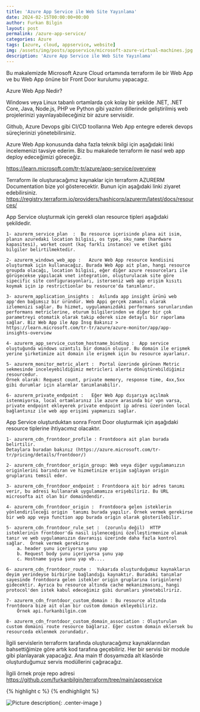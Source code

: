 ```yaml
---
title: 'Azure App Service ile Web Site Yayınlama'
date: 2024-02-15T00:00:00+00:00
author: Furkan Bilgin
layout: post
permalink: /azure-app-service/
categories: Azure
tags: [azure, cloud, appservice, website]
img: /assets/img/posts/appservice/microsoft-azure-virtual-machines.jpg
description: 'Azure App Service ile Web Site Yayınlama'
---
```


Bu makalemizde Microsoft Azure Cloud ortamında terraform ile bir Web App ve bu Web App önüne bir Front Door kurulumu yapacagız.

Azure Web App Nedir?

Windows veya Linux tabanlı ortamlarda çok kolay bir şekilde .NET, .NET Core, Java, Node.js, PHP ve Python gibi yazılım dillerinde geliştirilmiş web projelerinizi yayınlayabileceğiniz bir azure servisidir.

Github, Azure Devops gibi CI/CD toollarına Web App entegre ederek devops süreçlerinizi yönetebilirsiniz.

Azure Web App konusunda daha fazla teknik bilgi için aşağıdaki linki incelemenizi tavsiye ederim. Biz bu makalede terraform ile nasıl web app deploy edeceğimizi göreceğiz.

https://learn.microsoft.com/tr-tr/azure/app-service/overview

Terraform ile oluşturacağımız kaynaklar için terraform AZURERM Documentation bize yol gösterecektir. Bunun için aşağıdaki linki ziyaret edebilirsiniz.
https://registry.terraform.io/providers/hashicorp/azurerm/latest/docs/resources/



App Service oluşturmak için gerekli olan resource tipleri aşağıdaki şekildedir.

	1- azurerm_service_plan  :  Bu resource içerisinde plana ait isim, planın azuredaki location bilgisi, os type, sku_name (hardware kapasitesi), worket count (kaç farklı instance) ve etiket gibi bilgiler belirtilmektedir.
	
    2- azurerm_windows_web_app :   Azure Web App resource kendisini oluşturmak için kullanacağız. Burada Web App ait plan, hangi resource groupda olacağı, location bilgisi, eğer diğer azure resourceları ile görüşecekse yapılacak vnet integration, oluşturulacak site göre sipecific site configurasyonları, isterseniz web app erişim kısıtı koymak için ip restrictionlar bu resource'da tanımlanır.

	3- azurerm_application_insights :  Aslında app insight ürünü web app'den bağımsız bir üründür. Web Appi gerçek zamanlı olarak izlemenizi sağlar. Bu hizmet, uygulamanızdaki performans sorunlarından performans metriclerine, oturum bilgilerinden ve diğer bir çok parametreyi otomatik olarak takip ederek size detaylı bir raporlama sağlar. Biz Web App ile App İnsg Bakınız > https://learn.microsoft.com/tr-tr/azure/azure-monitor/app/app-insights-overview
	
    4- azurerm_app_service_custom_hostname_binding :  App service oluştuğunda windows uzantılı bir domain oluşur. Bu domain ile erişmek yerine şirketimize ait domain ile erişmek için bu resource ayarlanır.
	
    5- azurerm_monitor_metric_alert :  Portal üzerinde görünen Metric sekmesinde inceleyebildiğimiz metricleri alerte dönüştürebildiğimiz resourcedur.
	Örnek olarak: Request count, private memory, response time, 4xx,5xx gibi durumlar için alarmlar tanımlanabilir.
    
    6- azurerm_private_endpoint :   Eğer Web App dışarıya açılmak istenmiyorsa, local ortamlarınız ile azure arasında bir vpn varsa, private endpoint ekleyerek private endpoint ip adresi üzerinden local bağlantınız ile web app erişimi yapmanızı sağlar.

App Service oluşturduktan sonra Front Door oluşturmak için aşağıdaki resource tiplerine ihtiyacımız olacaktır.

	1- azurerm_cdn_frontdoor_profile : Frontdoora ait plan burada belirtilir.  
    Detaylara buradan bakınız (https://azure.microsoft.com/tr-tr/pricing/details/frontdoor/)

	2- azurerm_cdn_frontdoor_origin_group: Web veya diğer uygulamanızın originlerini barındıran ve hizmetinize erişim sağlayan origin gruplarını temsil eder.
	
	3- azurerm_cdn_frontdoor_endpoint : Frontdoora ait bir adres tanımı verir, bu adresi kullanarak uygulamamıza erişebiliriz. Bu URL microsofta ait olan bir domaindendir. 

	4- azurerm_cdn_frontdoor_origin :  Frontdoora gelen isteklerin yönlendirileceği origin  tanımı burada yapılır. Örnek vermek gerekirse bir web app veya function app burada origin olarak gösterilebilir.

	5- azurerm_cdn_frontdoor_rule_set :  (zorunlu değil)  HTTP isteklerinin frontdoor'da nasıl işleneceğini özelleştirmenize olanak tanır ve web uygulamanızın davranışı üzerinde daha fazla kontrol sağlar.  Örnek vermek gerekirse 
		a. header şunu içeriyorsa şunu yap
		b. Request body şunu içeriyorsa şunu yap
		c. Hostname şuysa şunu yap vb....
	
	6- azurerm_cdn_frontdoor_route :  Yukarıda oluşturduğumuz kaynakların deyim yerindeyse birbirine bağlandığı kaynaktır. Buradaki tanımlar sayesinde frontdoora gelen istekler origin gruplarına (originlere) gidecektir. Ayrıca bu resource altında cache mekanizmasını, hangi protocol'den istek kabul edeceğimiz gibi durumları yönetebilririz.

	7- azurerm_cdn_frontdoor_custom_domain : Bu resource altında frontdoora bize ait olan bir custom domain ekleyebiliriz. 
        Örnek api.furkanbilgin.com

	8- azurerm_cdn_frontdoor_custom_domain_association : Oluşturulan custom domaini route resource bağlarız. Eğer custom domain eklersek bu resourceda eklenmek zorundadır.
	

İlgili servislerin terraform tarafında oluşturacağımız kaynaklarından bahsettiğimize göre artık kod tarafına geçebiliriz.
Her bir servisi bir module gibi planlayarak yapacağız.
Ana main tf dosyamızda alt klasörde oluşturduğumuz servis modüllerini çağıracağız.

İlgili örnek proje repo adresi
https://github.com/furkanbilgin/terraform/tree/main/appservice

{% highlight c %} 
{% endhighlight %}



![Picture description](/assets/img/posts/appservice/example-screen-shot.png){: .center-image }